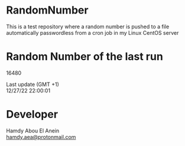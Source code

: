 # RandomNumber    
This is a test repository where a random number is pushed to a file automatically passwordless from a cron job in my Linux CentOS server    
# Random Number of the last run   
16480
      
Last update (GMT +1)    
12/27/22 22:00:01
# Developer    
Hamdy Abou El Anein   
hamdy.aea@protonmail.com
